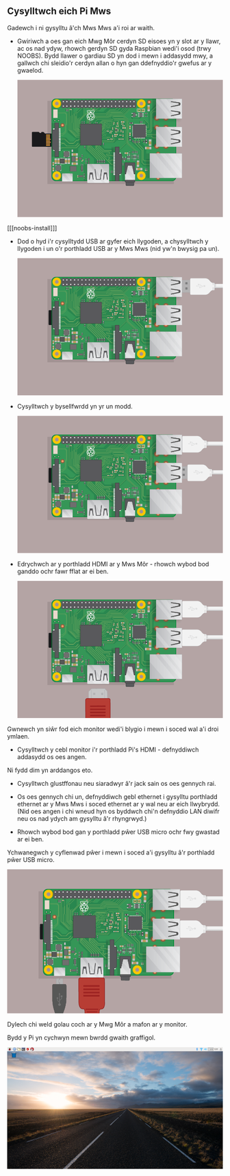 ## Cysylltwch eich Pi Mws

Gadewch i ni gysylltu â'ch Mws Mws a'i roi ar waith.

+ Gwiriwch a oes gan eich Mwg Môr cerdyn SD eisoes yn y slot ar y llawr, ac os nad ydyw, rhowch gerdyn SD gyda Raspbian wedi'i osod (trwy NOOBS). Bydd llawer o gardiau SD yn dod i mewn i addasydd mwy, a gallwch chi sleidio'r cerdyn allan o hyn gan ddefnyddio'r gwefus ar y gwaelod.
    
    ![screenshot](images/pi-sd.png)

[[[noobs-install]]]

+ Dod o hyd i'r cysylltydd USB ar gyfer eich llygoden, a chysylltwch y llygoden i un o'r porthladd USB ar y Mws Mws (nid yw'n bwysig pa un).
    
    ![screenshot](images/pi-mouse.png)

+ Cysylltwch y bysellfwrdd yn yr un modd.
    
    ![screenshot](images/pi-keyboard.png)

+ Edrychwch ar y porthladd HDMI ar y Mws Môr - rhowch wybod bod ganddo ochr fawr fflat ar ei ben.
    
    ![screenshot](images/pi-hdmi.png)

Gwnewch yn siŵr fod eich monitor wedi'i blygio i mewn i soced wal a'i droi ymlaen.

+ Cysylltwch y cebl monitor i'r porthladd Pi's HDMI - defnyddiwch addasydd os oes angen.

Ni fydd dim yn arddangos eto.

+ Cysylltwch glustffonau neu siaradwyr â'r jack sain os oes gennych rai.

+ Os oes gennych chi un, defnyddiwch gebl ethernet i gysylltu porthladd ethernet ar y Mws Mws i soced ethernet ar y wal neu ar eich llwybrydd. (Nid oes angen i chi wneud hyn os byddwch chi'n defnyddio LAN diwifr neu os nad ydych am gysylltu â'r rhyngrwyd.)

+ Rhowch wybod bod gan y porthladd pŵer USB micro ochr fwy gwastad ar ei ben.

Ychwanegwch y cyflenwad pŵer i mewn i soced a'i gysylltu â'r porthladd pŵer USB micro.

![screenshot](images/pi-power.png)

Dylech chi weld golau coch ar y Mwg Môr a mafon ar y monitor.

Bydd y Pi yn cychwyn mewn bwrdd gwaith graffigol.

![screenshot](images/pi-desktop.png)